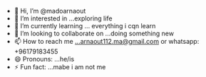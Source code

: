 - 👋 Hi, I’m @madoarnaout
- 👀 I’m interested in ...exploring life 
- 🌱 I’m currently learning ... everything i cqn learn
- 💞️ I’m looking to collaborate on ...doing something new 
- 📫 How to reach me ...arnaout112.ma@gmail.com or whatsapp: +96179183455
- 😄 Pronouns: ...he/is
- ⚡ Fun fact: ...mabe i am not me

<!---
madoarnaout/madoarnaout is a ✨ special ✨ repository because its `README.md` (this file) appears on your GitHub profile.
You can click the Preview link to take a look at your changes.
--->
